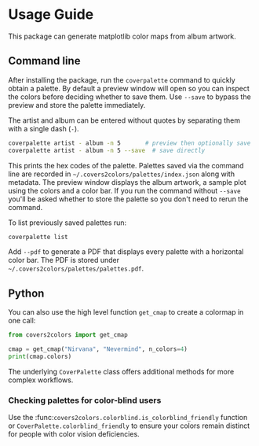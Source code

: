 # Usage Guide

This package can generate matplotlib color maps from album artwork.

## Command line

After installing the package, run the `coverpalette` command to quickly
obtain a palette. By default a preview window will open so you can inspect
the colors before deciding whether to save them. Use `--save` to bypass the
preview and store the palette immediately.

The artist and album can be entered without quotes by separating them with a
single dash (`-`).

```bash
coverpalette artist - album -n 5       # preview then optionally save
coverpalette artist - album -n 5 --save  # save directly
```

This prints the hex codes of the palette. Palettes saved via the command line
are recorded in ``~/.covers2colors/palettes/index.json`` along with metadata.
The preview window displays the album artwork, a sample plot using the colors
and a color bar. If you run the command without ``--save`` you'll be asked
whether to store the palette so you don't need to rerun the command.

To list previously saved palettes run:

```bash
coverpalette list
```

Add ``--pdf`` to generate a PDF that displays every palette with a horizontal
color bar. The PDF is stored under ``~/.covers2colors/palettes/palettes.pdf``.

## Python

You can also use the high level function `get_cmap` to create a colormap in one
call:

```python
from covers2colors import get_cmap

cmap = get_cmap("Nirvana", "Nevermind", n_colors=4)
print(cmap.colors)
```

The underlying `CoverPalette` class offers additional methods for more complex
workflows.

### Checking palettes for color-blind users

Use the :func:`covers2colors.colorblind.is_colorblind_friendly` function or
``CoverPalette.colorblind_friendly`` to ensure your colors remain distinct for
people with color vision deficiencies.
